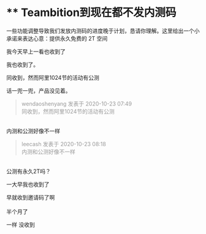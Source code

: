 # ** Teambition到现在都不发内测码


一些功能调整导致我们发放内测码的进度晚于计划，恳请你理解。这里给出一个小承诺来表达心意：提供永久免费的 2T 空间

我今天早上一看也收到了

我也收到了。

同收到，然而阿里1024节的活动有公测

话一兜一兜，产品没见着。

<div class="quote"><blockquote><font color="#999999">wendaoshenyang 发表于 2020-10-23 07:49</font><br />
<font color="#999999">同收到，然而阿里1024节的活动有公测</font></blockquote></div><br />
内测和公测好像不一样

<div class="quote"><blockquote><font color="#999999">leecash 发表于 2020-10-23 08:18</font><br />
<font color="#999999">内测和公测好像不一样</font></blockquote></div><br />
公测有永久2T吗？

一大早我也收到了

早就收到邀请码了啊<br />
<br />
半个月了<img id="aimg_mnI4s" onclick="zoom(this, this.src, 0, 0, 0)" class="zoom" src="https://cdn.jsdelivr.net/gh/hishis/forum-master/public/images/patch.gif" onmouseover="img_onmouseoverfunc(this)" onload="thumbImg(this)" border="0" alt="" />

一样 没收到
